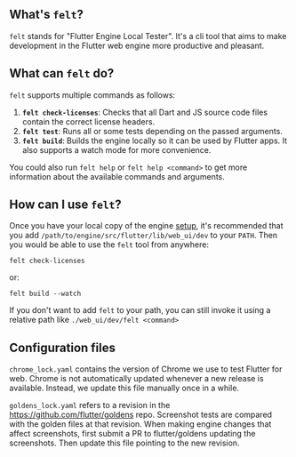 ## What's `felt`?
`felt` stands for "Flutter Engine Local Tester". It's a cli tool that aims to make development in the Flutter web engine more productive and pleasant.

## What can `felt` do?
`felt` supports multiple commands as follows:

1. **`felt check-licenses`**: Checks that all Dart and JS source code files contain the correct license headers.
2. **`felt test`**: Runs all or some tests depending on the passed arguments.
3. **`felt build`**: Builds the engine locally so it can be used by Flutter apps. It also supports a watch mode for more convenience.

You could also run `felt help` or `felt help <command>` to get more information about the available commands and arguments.

## How can I use `felt`?
Once you have your local copy of the engine [setup](https://github.com/flutter/flutter/wiki/Setting-up-the-Engine-development-environment), it's recommended that you add `/path/to/engine/src/flutter/lib/web_ui/dev` to your `PATH`.
Then you would be able to use the `felt` tool from anywhere:
```
felt check-licenses
```
or:
```
felt build --watch
```

If you don't want to add `felt` to your path, you can still invoke it using a relative path like `./web_ui/dev/felt <command>`

## Configuration files

`chrome_lock.yaml` contains the version of Chrome we use to test Flutter for
web. Chrome is not automatically updated whenever a new release is available.
Instead, we update this file manually once in a while.

`goldens_lock.yaml` refers to a revision in the https://github.com/flutter/goldens
repo. Screenshot tests are compared with the golden files at that revision.
When making engine changes that affect screenshots, first submit a PR to
flutter/goldens updating the screenshots. Then update this file pointing to
the new revision.
